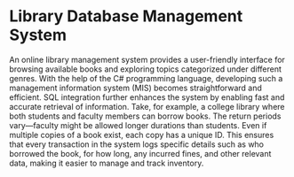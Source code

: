 # Library Database Management System
An online library management system provides a user-friendly interface for browsing available books and exploring topics categorized under different genres. With the help of the C# programming language, developing such a management information system (MIS) becomes straightforward and efficient. SQL integration further enhances the system by enabling fast and accurate retrieval of information. Take, for example, a college library where both students and faculty members can borrow books. The return periods vary—faculty might be allowed longer durations than students. Even if multiple copies of a book exist, each copy has a unique ID. This ensures that every transaction in the system logs specific details such as who borrowed the book, for how long, any incurred fines, and other relevant data, making it easier to manage and track inventory.
